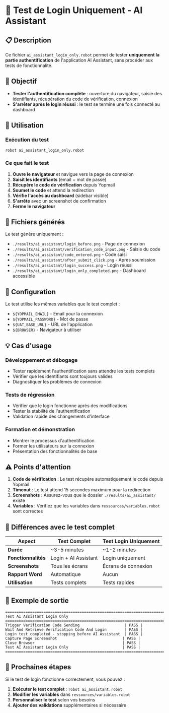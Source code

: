 # 🔐 Test de Login Uniquement - AI Assistant

## 📋 **Description**

Ce fichier `ai_assistant_login_only.robot` permet de tester **uniquement la partie authentification** de l'application AI Assistant, sans procéder aux tests de fonctionnalité.

## 🎯 **Objectif**

- **Tester l'authentification complète** : ouverture du navigateur, saisie des identifiants, récupération du code de vérification, connexion
- **S'arrêter après le login réussi** : le test se termine une fois connecté au dashboard


## 🚀 **Utilisation**

### **Exécution du test**
```bash
robot ai_assistant_login_only.robot
```

### **Ce que fait le test**
1. **Ouvre le navigateur** et navigue vers la page de connexion
2. **Saisit les identifiants** (email + mot de passe)
3. **Récupère le code de vérification** depuis Yopmail
4. **Soumet le code** et attend la redirection
5. **Vérifie l'accès au dashboard** (sidebar visible)
6. **S'arrête** avec un screenshot de confirmation
7. **Ferme le navigateur**



## 📁 **Fichiers générés**

Le test génère uniquement :
- `./results/ai_assistant/login_before.png` - Page de connexion
- `./results/ai_assistant/verification_code_input.png` - Saisie du code
- `./results/ai_assistant/code_entered.png` - Code saisi
- `./results/ai_assistant/after_submit_click.png` - Après soumission
- `./results/ai_assistant/login_success.png` - Login réussi
- `./results/ai_assistant/login_only_completed.png` - Dashboard accessible

## 🔧 **Configuration**

Le test utilise les mêmes variables que le test complet :
- `${YOPMAIL_EMAIL}` - Email pour la connexion
- `${YOPMAIL_PASSWORD}` - Mot de passe
- `${UAT_BASE_URL}` - URL de l'application
- `${BROWSER}` - Navigateur à utiliser

## 💡 **Cas d'usage**

### **Développement et débogage**
- Tester rapidement l'authentification sans attendre les tests complets
- Vérifier que les identifiants sont toujours valides
- Diagnostiquer les problèmes de connexion

### **Tests de régression**
- Vérifier que le login fonctionne après des modifications
- Tester la stabilité de l'authentification
- Validation rapide des changements d'interface

### **Formation et démonstration**
- Montrer le processus d'authentification
- Former les utilisateurs sur la connexion
- Présentation des fonctionnalités de base

## ⚠️ **Points d'attention**

1. **Code de vérification** : Le test récupère automatiquement le code depuis Yopmail
2. **Timeout** : Le test attend 15 secondes maximum pour la redirection
3. **Screenshots** : Assurez-vous que le dossier `./results/ai_assistant/` existe
4. **Variables** : Vérifiez que les variables dans `ressources/variables.robot` sont correctes

## 🔄 **Différences avec le test complet**

| Aspect | Test Complet | Test Login Uniquement |
|--------|--------------|----------------------|
| **Durée** | ~3-5 minutes | ~1-2 minutes |
| **Fonctionnalités** | Login + AI Assistant | Login uniquement |
| **Screenshots** | Tous les écrans | Écrans de connexion |
| **Rapport Word** | Automatique | Aucun |
| **Utilisation** | Tests complets | Tests rapides |

## 📝 **Exemple de sortie**

```
==============================================================================
Test AI Assistant Login Only
==============================================================================
Trigger Verification Code Sending                    | PASS |
Wait And Retrieve Verification Code And Login        | PASS |
Login test completed - stopping before AI Assistant  | PASS |
Capture Page Screenshot                             | PASS |
Close Browser                                       | PASS |
Test AI Assistant Login Only                        | PASS |
==============================================================================
```

## 🚀 **Prochaines étapes**

Si le test de login fonctionne correctement, vous pouvez :
1. **Exécuter le test complet** : `robot ai_assistant.robot`
2. **Modifier les variables** dans `ressources/variables.robot`
3. **Personnaliser le test** selon vos besoins
4. **Ajouter des validations** supplémentaires si nécessaire
